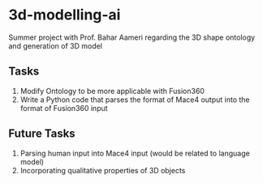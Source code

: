 # 3d-modelling-ai
Summer project with Prof. Bahar Aameri regarding the 3D shape ontology and generation of 3D model

## Tasks
1. Modify Ontology to be more applicable with Fusion360
2. Write a Python code that parses the format of Mace4 output into the format of Fusion360 input

## Future Tasks
1. Parsing human input into Mace4 input (would be related to language model)
2. Incorporating qualitative properties of 3D objects
